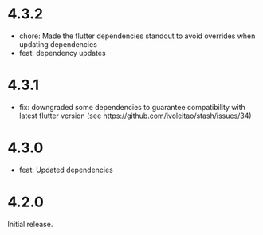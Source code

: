# 4.3.2

- chore: Made the flutter dependencies standout to avoid overrides when updating dependencies
- feat: dependency updates

# 4.3.1

- fix: downgraded some dependencies to guarantee compatibility with latest flutter version (see https://github.com/ivoleitao/stash/issues/34) 

# 4.3.0

- feat: Updated dependencies

# 4.2.0

Initial release.
